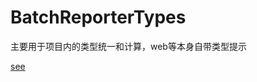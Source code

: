 # BatchReporterTypes

主要用于项目内的类型统一和计算，web等本身自带类型提示

[see](https://github.com/Benno-Wu/BatchReporter)
